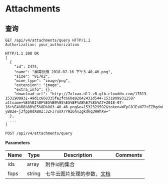 # Attachments

## 查询

```http
GET /api/v4/attachments/query HTTP/1.1
Authorization: your_authorization

```

```http
HTTP/1.1 200 OK
[
  {
    "id": 2474,
    "name": "屏幕快照 2018-07-16 下午3.40.46.png",
    "size": "81702",
    "mime_type": "image/png",
    "extension": "image",
    "extra_info": {},
    "download_url": "http://7xlxax.dl1.z0.glb.clouddn.com/17013-1531909931-49d1c668335fe2fc660e92042431d544-1531909931258?attname=%E5%B1%8F%E5%B9%95%E5%BF%AB%E7%85%A7+2018-07-16+%E4%B8%8B%E5%8D%883.40.46.png&e=1532329592&token=WFpC8JEsN77rEZRgdoQgQw-yB82e-j3fpp8dXB8Z:JZFJ7usX7rWZ6hxZgkdkq3WWhXw="
  },
  ...
]

```

`POST /api/v4/attachments/query`

**Parameters**

| Name | Type | Description | Comments |
| --- | --- | --- | ---- |
| ids | array | 附件id的集合 |
| fops | string | 七牛云图片处理的参数，<a href='https://developer.qiniu.com/search?keyword=%E5%9B%BE%E7%89%87%E5%A4%84%E7%90%86'>文档</a> |
